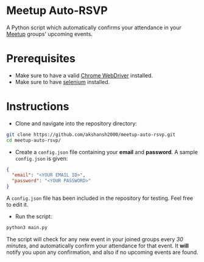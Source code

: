 # Meetup Auto-RSVP

A Python script which automatically confirms your attendance in your [Meetup](https://meetup.com) groups' upcoming events.

# Prerequisites

- Make sure to have a valid [Chrome WebDriver](https://chromedriver.chromium.org/) installed.
- Make sure to have [selenium](https://pypi.org/project/selenium/) installed.

# Instructions

- Clone and navigate into the repository directory:

```bash
git clone https://github.com/akshansh2000/meetup-auto-rsvp.git
cd meetup-auto-rsvp/
```

- Create a `config.json` file containing your **email** and **password**. A sample `config.json` is given:

```json
{
  "email": "<YOUR EMAIL ID>",
  "password": "<YOUR PASSWORD>"
}
```

A `config.json` file has been included in the repository for testing. Feel free to edit it.

- Run the script:

```bash
python3 main.py
```

The script will check for any new event in your joined groups every *30 minutes*, and automatically confirm your attendance for that event. It **will** notify you upon any confirmation, and also if no upcoming events are found.
